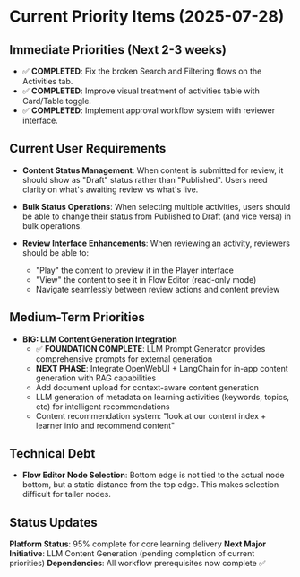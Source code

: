 # Current Priority Items (2025-07-28)

## Immediate Priorities (Next 2-3 weeks)

* ✅ **COMPLETED**: Fix the broken Search and Filtering flows on the Activities tab.
* ✅ **COMPLETED**: Improve visual treatment of activities table with Card/Table toggle.
* ✅ **COMPLETED**: Implement approval workflow system with reviewer interface.

## Current User Requirements

* **Content Status Management**: When content is submitted for review, it should show as "Draft" status rather than "Published". Users need clarity on what's awaiting review vs what's live.

* **Bulk Status Operations**: When selecting multiple activities, users should be able to change their status from Published to Draft (and vice versa) in bulk operations.

* **Review Interface Enhancements**: When reviewing an activity, reviewers should be able to:
  - "Play" the content to preview it in the Player interface
  - "View" the content to see it in Flow Editor (read-only mode)
  - Navigate seamlessly between review actions and content preview

## Medium-Term Priorities

* **BIG: LLM Content Generation Integration**
    - ✅ **FOUNDATION COMPLETE**: LLM Prompt Generator provides comprehensive prompts for external generation
    - **NEXT PHASE**: Integrate OpenWebUI + LangChain for in-app content generation with RAG capabilities
    - Add document upload for context-aware content generation
    - LLM generation of metadata on learning activities (keywords, topics, etc) for intelligent recommendations
    - Content recommendation system: "look at our content index + learner info and recommend content"

## Technical Debt

* **Flow Editor Node Selection**: Bottom edge is not tied to the actual node bottom, but a static distance from the top edge. This makes selection difficult for taller nodes.

## Status Updates

**Platform Status**: 95% complete for core learning delivery
**Next Major Initiative**: LLM Content Generation (pending completion of current priorities)
**Dependencies**: All workflow prerequisites now complete ✅